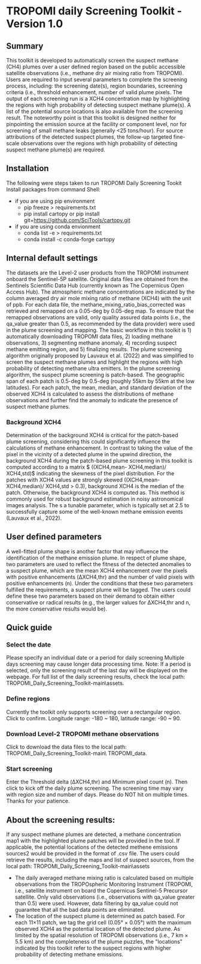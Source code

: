 # TROPOMI daily Screening Toolkit - Version 1.0 
## Summary
This toolkit is developed to automatically screen the suspect methane (CH4) plumes over a user defined region based on the public accessible satellite observations (i.e., methane dry air mixing ratio from TROPOMI). Users are required to input several parameters to complete the screening process, including: the screening date(s), region boundaries, screening criteria (i.e., threshold enhancement, number of valid plume pixels. The output of each screening run is a XCH4 concentration map by highlighting the regions with high probability of detecting suspect methane plume(s). A list of the potential source locations is also available from the screening result. The noteworthy point is that this toolkit is designed neither for pinpointing the emission source at the facility or component level, nor for screening of small methane leaks (generally <25 tons/hour). For source attributions of the detected suspect plumes, the follow-up targeted fine-scale observations over the regions with high probability of detecting suspect methane plume(s) are required.

## Installation 
The following were steps taken to run TROPOMI Daily Screening Tookit
Install packages from command Shell: 
- if you are using pip environment 
  -   pip freeze > requirements.txt
  -   pip install cartopy or pip install git+https://github.com/SciTools/cartopy.git
- if you are using conda envionment 
  -   conda list -e > requirements.txt   
  -   conda install -c conda-forge cartopy
  
  
## Internal default settings
The datasets are the Level-2 user products from the TROPOMI instrument onboard the Sentinel-5P satellite. Original data files are obtained from the Sentinels Scientific Data Hub (currently known as The Copernicus Open Access Hub). The atmospheric methane concentrations are indicated by the column averaged dry air mole mixing ratio of methane (XCH4) with the unit of ppb. For each data file, the methane_mixing_ratio_bias_corrected was retrieved and remapped on a 0.05-deg by 0.05-deg map. To ensure that the remapped observations are valid, only quality assured data points (i.e., the qa_value greater than 0.5, as recommended by the data provider) were used in the plume screening and mapping. The basic workflow in this toolkit is 1) automatically downloading TROPOMI data files, 2) loading methane observations, 3) segmenting methane anomaly, 4) recording suspect methane emitting region, and 5) finalizing results.
The plume screening algorithm originally proposed by Lauvaux et al. (2022) and was simplified to screen the suspect methane plumes and highlight the regions with high probability of detecting methane ultra emitters. In the plume screening algorithm, the suspect plume screening is patch-based. The geographic span of each patch is 0.5-deg by 0.5-deg (roughly 55km by 55km at the low latitudes). For each patch, the mean, median, and standard deviation of the observed XCH4 is calculated to assess the distributions of methane observations and further find the anomaly to indicate the presence of suspect methane plumes. 

### Background XCH4 
Determination of the background XCH4 is critical for the patch-based plume screening, considering this could significantly influence the calculations of methane enhancement. In contrast to taking the value of the pixel in the vicinity of a detected plume in the upwind direction, the background XCH4 during the patch-based plume screening in this toolkit is computed according to a matrix $ ((XCH4,mean- XCH4,median)/ XCH4,std)$ indicating the skewness of the pixel distribution. For the patches with XCH4 values are strongly skewed ((XCH4,mean- XCH4,median)/ XCH4,std > 0.3), background XCH4 is the median of the patch. Otherwise, the background XCH4 is computed as. This method is commonly used for robust background estimation in noisy astronomical images analysis. The  s a tunable parameter, which is typically set at 2.5 to successfully capture some of the well-known methane emission events (Lauvaux et al., 2022).

## User defined parameters 
A well-fitted plume shape is another factor that may influence the identification of the methane emission plume. In respect of plume shape, two parameters are used to reflect the fitness of the detected anomalies to a suspect plume, which are the mean XCH4 enhancement over the pixels with positive enhancements (ΔXCH4,thr) and the number of valid pixels with positive enhancements (n). Under the conditions that these two parameters fulfilled the requirements, a suspect plume will be tagged. The users could define these two parameters based on their demand to obtain either conservative or radical results (e.g., the larger values for ΔXCH4,thr and n, the more conservative results would be). 

## Quick guide
### Select the date
Please specify an individual date or a period for daily screening Multiple days screening may cause longer data processing time. 
Note: If a period is selected, only the screening result of the last day will be displayed on the webpage. For full list of the daily screening results, check the local path:  TROPOMI_Daily_Screening_Toolkit-main\assets.
### Define regions
Currently the toolkit only supports screening over a rectangular region. Click <Define polygon> to confirm.
Longitude range: -180 ~ 180, latitude range: -90 ~ 90.
### Download Level-2 TROPOMI methane observations
Click <Download> to download the data files to the local path: TROPOMI_Daily_Screening_Toolkit-main\ TROPOMI_data.
### Start screening
Enter the Threshold delta (ΔXCH4,thr) and Minimum pixel count (n). Then click <Start screening> to kick off the daily plume screening. The screening time may vary with region size and number of days. Please do NOT hit on <Start screening> multiple times. Thanks for your patience.

## About the screening results:
If any suspect methane plumes are detected, a methane concentration map1 with the highlighted plume patches will be provided in the tool. If applicable, the potential locations of the detected methene emissions sources2 would be provided in the format of .csv file. The users could retrieve the results, including the maps and list of suspect sources, from the local path: TROPOMI_Daily_Screening_Toolkit-main\assets
- The daily averaged methane mixing ratio is calculated based on multiple observations from the TROPOspheric Monitoring Instrument (TROPOMI, i.e., satellite instrument on board the Copernicus Sentinel-5 Precursor satellite. Only valid observations (i.e., observations with qa_value greater than 0.5) were used. However, data filtering by qa_value could not guarantee that all the bad data points are eliminated.
- The location of the suspect plume is determined as patch based. For each 11×11 patch, we tag the grid cell (0.05° × 0.05°) with the maximum observed XCH4 as the potential location of the detected plume. As limited by the spatial resolution of TROPOMI observations (i.e., 7 km × 5.5 km) and the completeness of the plume puzzles, the "locations" indicated by this toolkit refer to the suspect regions with higher probability of detecting methane emissions.



